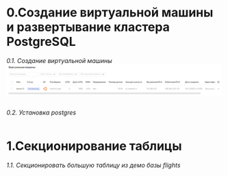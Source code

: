 # 0.Создание виртуальной машины и развертывание кластера PostgreSQL
*0.1. Создание виртуальной машины*
![Иллюстрация к проекту](https://github.com/sadbytrue/egor_sizov_pg_advanced/blob/main/Screenshot_41.png)
```

```
*0.2. Установка postgres*
```

```
# 1.Секционирование таблицы
*1.1. Секционировать большую таблицу из демо базы flights*
```

```
